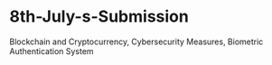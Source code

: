 # 8th-July-s-Submission
Blockchain and Cryptocurrency, Cybersecurity Measures, Biometric Authentication System
